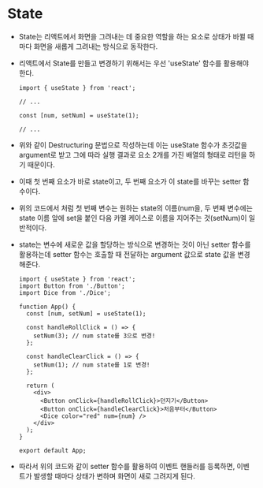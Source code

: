 # State

* State는 리액트에서 화면을 그려내는 데 중요한 역할을 하는 요소로 상태가 바뀔 때마다 화면을 새롭게 그려내는 방식으로 동작한다.
* 리액트에서 State를 만들고 변경하기 위해서는 우선 'useState' 함수를 활용해야 한다.

  ```
  import { useState } from 'react';

  // ...

  const [num, setNum] = useState(1);

  // ...
  ```
 * 위와 같이 Destructuring 문법으로 작성하는데 이는 useState 함수가 초깃값을 argument로 받고 그에 따라 실행 결과로 요소 2개를 가진 배열의 형태로 리턴을 하기 때문이다.
 * 이때 첫 번째 요소가 바로 state이고, 두 번째 요소가 이 state를 바꾸는 setter 함수이다.
 * 위의 코드에서 처럼 첫 번째 변수는 원하는 state의 이름(num을, 두 번째 변수에는 state 이름 앞에 set을 붙인 다음 카멜 케이스로 이름을 지어주는 것(setNum)이 일반적이다.
 * state는 변수에 새로운 값을 할당하는 방식으로 변경하는 것이 아닌 setter 함수를 활용하는데 setter 함수는 호출할 때 전달하는 argument 값으로 state 값을 변경해준다.
    ```
    import { useState } from 'react';
    import Button from './Button';
    import Dice from './Dice';

    function App() {
      const [num, setNum] = useState(1);

      const handleRollClick = () => {
        setNum(3); // num state를 3으로 변경!
      };

      const handleClearClick = () => {
        setNum(1); // num state를 1로 변경!
      };

      return (
        <div>
          <Button onClick={handleRollClick}>던지기</Button>
          <Button onClick={handleClearClick}>처음부터</Button>
          <Dice color="red" num={num} />
        </div>
      );  
    }

    export default App;
    ```
  * 따라서 위의 코드와 같이 setter 함수를 활용하여 이벤트 핸들러를 등록하면, 이벤트가 발생할 때마다 상태가 변하며 화면이 새로 그려지게 된다.